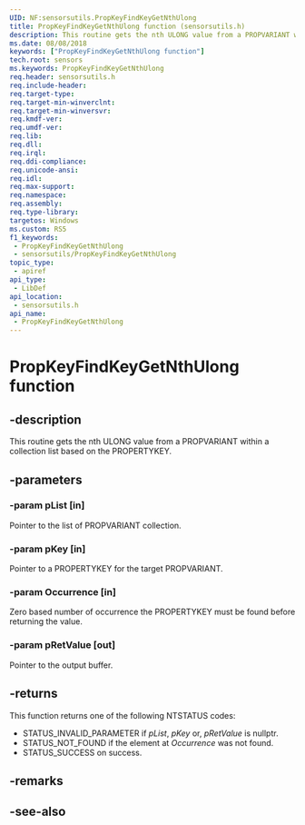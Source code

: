 ```yaml
---
UID: NF:sensorsutils.PropKeyFindKeyGetNthUlong
title: PropKeyFindKeyGetNthUlong function (sensorsutils.h)
description: This routine gets the nth ULONG value from a PROPVARIANT within a collection list based on the PROPERTYKEY.
ms.date: 08/08/2018
keywords: ["PropKeyFindKeyGetNthUlong function"]
tech.root: sensors
ms.keywords: PropKeyFindKeyGetNthUlong
req.header: sensorsutils.h
req.include-header: 
req.target-type: 
req.target-min-winverclnt: 
req.target-min-winversvr: 
req.kmdf-ver: 
req.umdf-ver: 
req.lib: 
req.dll: 
req.irql: 
req.ddi-compliance: 
req.unicode-ansi: 
req.idl: 
req.max-support: 
req.namespace: 
req.assembly: 
req.type-library: 
targetos: Windows
ms.custom: RS5
f1_keywords:
 - PropKeyFindKeyGetNthUlong
 - sensorsutils/PropKeyFindKeyGetNthUlong
topic_type:
 - apiref
api_type:
 - LibDef
api_location:
 - sensorsutils.h
api_name:
 - PropKeyFindKeyGetNthUlong
---
```


# PropKeyFindKeyGetNthUlong function


## -description

This routine gets the nth ULONG value from a PROPVARIANT within a collection list based on the PROPERTYKEY.

## -parameters

### -param pList [in]

Pointer to the list of PROPVARIANT collection.

### -param pKey [in]

Pointer to a PROPERTYKEY for the target PROPVARIANT.

### -param Occurrence [in]

Zero based number of occurrence the PROPERTYKEY must be found before returning the value.

### -param pRetValue [out]

Pointer to the output buffer.

## -returns

This function returns one of the following NTSTATUS codes:

* STATUS_INVALID_PARAMETER if *pList*, *pKey* or, *pRetValue* is nullptr.
* STATUS_NOT_FOUND if the element at *Occurrence* was not found.
* STATUS_SUCCESS on success.

## -remarks

## -see-also

